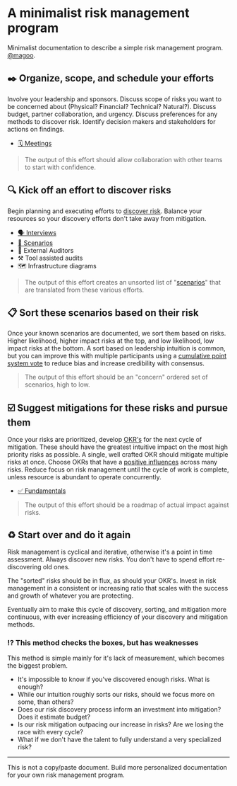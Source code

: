 # A minimalist risk management program

Minimalist documentation to describe a simple risk management program. [@magoo](https://www.twitter.com/magoo).

## :black_nib: Organize, scope, and schedule your efforts

Involve your leadership and sponsors. Discuss scope of risks you want to be concerned about (Physical? Financial? Technical? Natural?). Discuss budget, partner collaboration, and urgency. Discuss preferences for any methods to discover risk. Identify decision makers and stakeholders for actions on findings.

- [🗓 Meetings](MEETINGS.md)

> The output of this effort should allow collaboration with other teams to start with confidence.

## :mag: Kick off an effort to discover risks

Begin planning and executing efforts to [discover risk](https://medium.com/@magoo/starting-up-security-from-scratch-6f9a41199a65). Balance your resources so your discovery efforts don't take away from mitigation.

- [🗣 Interviews](INTERVIEW.md)
- [🤔 Scenarios](SCENARIOS.md)
- 💼 External Auditors
- ⚒️ Tool assisted audits
- 🗺 Infrastructure diagrams

> The output of this effort creates an unsorted list of "[scenarios](https://medium.com/starting-up-security/decomposing-security-risk-into-scenarios-7ecf0979be01)" that are translated from these various efforts.

## :clipboard: Sort these scenarios based on their risk

Once your known scenarios are documented, we sort them based on risks. Higher likelihood, higher impact risks at the top, and low likelihood, low impact risks at the bottom. A sort based on leadership intuition is common, but you can improve this with multiple participants using a [cumulative point system vote](https://en.wikipedia.org/wiki/Cumulative_voting) to reduce bias and increase credibility with consensus.

> The output of this effort should be an "concern" ordered set of scenarios, high to low.

## :ballot_box_with_check: Suggest mitigations for these risks and pursue them

Once your risks are prioritized, develop [OKR's](https://en.wikipedia.org/wiki/OKR) for the next cycle of mitigation. These should have the greatest intuitive impact on the most high priority risks as possible. A single, well crafted OKR should mitigate multiple risks at once. Choose OKRs that have a [positive influences](https://medium.com/starting-up-security/the-five-factors-used-to-secure-systems-7f58be0f447f) across many risks. Reduce focus on risk management until the cycle of work is complete, unless resource is abundant to operate concurrently.

- [✅ Fundamentals](https://scrty.io/fundamentals)

> The output of this effort should be a roadmap of actual impact against risks.

## :recycle: Start over and do it again

Risk management is cyclical and iterative, otherwise it's a point in time assessment. Always discover new risks. You don't have to spend effort re-discovering old ones.

The "sorted" risks should be in flux, as should your OKR's. Invest in risk management in a consistent or increasing ratio that scales with the success and growth of whatever you are protecting.

Eventually aim to make this cycle of discovery, sorting, and mitigation more continuous, with ever increasing efficiency of your discovery and mitigation methods.

### :interrobang: This method checks the boxes, but has weaknesses

This method is simple mainly for it's lack of measurement, which becomes the biggest problem.

- It's impossible to know if you've discovered enough risks. What is enough?
- While our intuition roughly sorts our risks, should we focus more on some, than others?
- Does our risk discovery process inform an investment into mitigation? Does it estimate budget?
- Is our risk mitigation outpacing our increase in risks? Are we losing the race with every cycle?
- What if we don't have the talent to fully understand a very specialized risk?

---
This is not a copy/paste document. Build more personalized documentation for your own risk management program.
